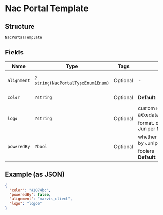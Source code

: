 
# Nac Portal Template

## Structure

`NacPortalTemplate`

## Fields

| Name | Type | Tags | Description | Getter | Setter |
|  --- | --- | --- | --- | --- | --- |
| `alignment` | [`?string(NacPortalTypeEnum1Enum)`](../../doc/models/nac-portal-type-enum-1-enum.md) | Optional | - | getAlignment(): ?string | setAlignment(?string alignment): void |
| `color` | `?string` | Optional | **Default**: `'#1074bc'` | getColor(): ?string | setColor(?string color): void |
| `logo` | `?string` | Optional | custom logo custom logo with â€œdata:image/png;base64,â€ format. default null, uses Juniper Mist Logo. | getLogo(): ?string | setLogo(?string logo): void |
| `poweredBy` | `?bool` | Optional | whether to hide â€œPowered by Juniper Mistâ€ and email footers<br>**Default**: `false` | getPoweredBy(): ?bool | setPoweredBy(?bool poweredBy): void |

## Example (as JSON)

```json
{
  "color": "#1074bc",
  "poweredBy": false,
  "alignment": "marvis_client",
  "logo": "logo6"
}
```

